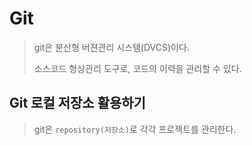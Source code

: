 # Git

> git은 분산형 버젼관리 시스템(DVCS)이다.
>
> 소스코드 형상관리 도구로, 코드의 이력을 관리할 수 있다.

## Git 로컬 저장소 활용하기

> git은 `repository(저장소)`로 각각 프로젝트를 관리한다.